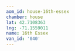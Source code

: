 ```yaml
---
aom_id: house-16th-essex
chamber: house
lat: 42.7108363
lng: -71.1559011
name: 16th Essex
van_id: '040'
---
```

